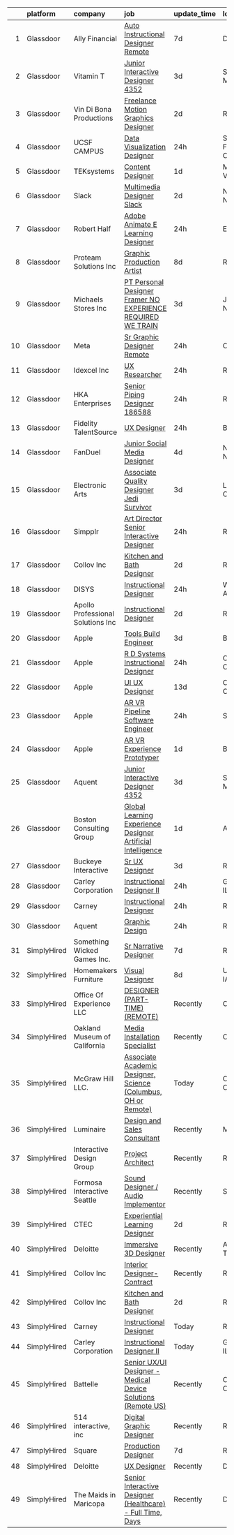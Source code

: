 

|    | platform    | company                            | job                                                                                                                                                                                                                                                                                                                                                                                                                                                                                                                                                                                                                                                                                                                                                                                                                                                                                                                                                                                                                                                                                                                                                                                                                                                                                                                                                    | update_time   | location          |
|---:|:------------|:-----------------------------------|:-------------------------------------------------------------------------------------------------------------------------------------------------------------------------------------------------------------------------------------------------------------------------------------------------------------------------------------------------------------------------------------------------------------------------------------------------------------------------------------------------------------------------------------------------------------------------------------------------------------------------------------------------------------------------------------------------------------------------------------------------------------------------------------------------------------------------------------------------------------------------------------------------------------------------------------------------------------------------------------------------------------------------------------------------------------------------------------------------------------------------------------------------------------------------------------------------------------------------------------------------------------------------------------------------------------------------------------------------------|:--------------|:------------------|
|  1 | Glassdoor   | Ally Financial                     | [Auto Instructional Designer Remote](https://www.glassdoor.com/partner/jobListing.htm?pos=114&ao=1110586&s=58&guid=00000183925cbb84a66078de54950d26&src=GD_JOB_AD&t=SR&vt=w&cs=1_0b91d543&cb=1664607894859&jobListingId=1008158638901&cpc=8795CF9063CD573D&jrtk=3-0-1ge95pf1ekclt801-1ge95pf1ti6jt800-33e51e7e2cbaa730--6NYlbfkN0DJ5QQ_XkAtnGD7OtNJBPWnMWX0-0yeBIg3SyIy7sPtwbzsSHHn3ObDFBkKUa5OGl-TDVPo0ynqP8ws-T-rSpycedfEnMU6NSiNsNov-R2753I1OF6CzG9D8QGSDkXHjaB1QKYwXU2wOp4G7NvKBvmOC7aJzKhOjK5MrVXX8fGa9XO3Ql57y1MPFR94RZLb53Mbi9_DHWy-tDbaaeZwj3S-5lJyC5OB12V2afexHEmIfO58AwYHOdqmsibkkkW0GRJj68JMz3T9qjmcpqEAIxymlPBGhgLAZY4V5CxMwGPdLAu3ZlR2h7zSwkdp45zVekdZf2iMfoICQlmb8cnxsKGkpZCU9WrAo9Yf7lwVc5Z43PIgpKEruImV4RrIpTl5qGEuvENj4o_HVvAyOuIOGCuNmefoUwF2EnxNernYIXS9XvQLdcvq5uSw3bzlA1451kiBWqacUwZMBHd7ekOlXZOPj47ohQmODclCVbGRZEODv4zcORxH3ny1BJ4DgfvAPv2XRFdS8L5rEA%3D%3D)                                                                                                                                                                                                                                                                                                                                                                                                                                                                   | 7d            | Detroit, MI       |
|  2 | Glassdoor   | Vitamin T                          | [Junior Interactive Designer  4352 ](https://www.glassdoor.com/partner/jobListing.htm?pos=117&ao=1110586&s=58&guid=00000183925cbb84a66078de54950d26&src=GD_JOB_AD&t=SR&vt=w&cs=1_79b747fe&cb=1664607894859&jobListingId=1008165450943&cpc=FB7E4A1762AE5BEC&jrtk=3-0-1ge95pf1ekclt801-1ge95pf1ti6jt800-45dbbc2ffe009176--6NYlbfkN0DMrcEu7yrtATojKJA7cEzGQ3FdRGWLh0CZQInL4ECGI6k5tN82kdM0cJmh4vC7GgggQDvIJaME93-siCc8CewYdoUSr6PBPqrEG1KDMMpBVW3MGgeniwtBM2cZMBedkwMam2HPc019PgExOQnT7OpD9fpgr0syFxiBw5Z7WHLau-FrMe4QhJtjvDLANZ5z01XRHupDTjEso458tDME-M8F-SIWFareBgbADd1axtFmeoVnz64PAhYyDAEBkPgwmmLeHjiWUVc1cj5X6c23PBlK2ZYlM4zmltvUM5Kc-CtpXv0hazujJkasjhHuJknmHLKNpoRauukxS_GLeT7gk7K8WdNOyG7ymQzMRitsrvUBJyAU1ztW8Ixt3XFGkA9g3frRrZr_u3JM6J0WWL0nn2NaYul1ipp1W0I02J_EHMWMW43yOn6Ak_siKClvBIyNpMpslHRkzc5eK0ho1TAcSAzKENVRB99YhUJ-IPPUl0I4GQ%3D%3D)                                                                                                                                                                                                                                                                                                                                                                                                                                                                                                   | 3d            | Santa Monica, CA  |
|  3 | Glassdoor   | Vin Di Bona Productions            | [Freelance Motion Graphics Designer](https://www.glassdoor.com/partner/jobListing.htm?pos=130&ao=1136043&s=58&guid=00000183925cbb84a66078de54950d26&src=GD_JOB_AD&t=SR&vt=w&ea=1&cs=1_ed97b60d&cb=1664607894861&jobListingId=1008169048546&jrtk=3-0-1ge95pf1ekclt801-1ge95pf1ti6jt800-0f917dd3f7f96dd4-)                                                                                                                                                                                                                                                                                                                                                                                                                                                                                                                                                                                                                                                                                                                                                                                                                                                                                                                                                                                                                                               | 2d            | Remote            |
|  4 | Glassdoor   | UCSF CAMPUS                        | [Data Visualization Designer](https://www.glassdoor.com/partner/jobListing.htm?pos=102&ao=1110586&s=58&guid=00000183925cbb84a66078de54950d26&src=GD_JOB_AD&t=SR&vt=w&cs=1_ecc97aa3&cb=1664607894857&jobListingId=1008175438194&cpc=87034903B3AB482B&jrtk=3-0-1ge95pf1ekclt801-1ge95pf1ti6jt800-3ddd33dddd30a37c--6NYlbfkN0DV5zfOjZnuakp9BqzDSh5w73EqaSI6i0_SpZHZC4xfL8FOZenw8RkJ5MpkKsEAeD-fC9hkLsFomHZMQbtX1YewfwjMm21nRU-ulcLmzzsBX-JuxtNy-Q9arib1mQr_GtB54jg6F9pvbGVZKoty5Kr79vpQ90Y2G_ZgdmjJLMsFAziNciHbsf7g6-rCOiYwndkKeM39sA5K3PBwxOByYcZlaMbGCi5tuP5XOUXyGMYXQwGG2ZLWjgnsVwloT1s7zmB__wUc0AeNj4xA_K_QB2VGb5QzN33B2-m77Yhc8wIL7Xg10duNpJi0vbZVBdzLniEPQsfceFIMTfKITWeFSBBgmMswA8wawn5W0Fbh0h1WKcDvIoJ21pLAcrxaMYwBu0OmmH0Oaq3ZjzJZzhpX7iG3DsxSq6UTBX5t91tKxisvJfz_O3dRhbAn6oHzHIoR1ghsHrZBpyzkKF5E97z7xUc9HbNYX8lPmEo%3D)                                                                                                                                                                                                                                                                                                                                                                                                                                                                                                                        | 24h           | San Francisco, CA |
|  5 | Glassdoor   | TEKsystems                         | [Content Designer](https://www.glassdoor.com/partner/jobListing.htm?pos=120&ao=1110586&s=58&guid=00000183925cbb84a66078de54950d26&src=GD_JOB_AD&t=SR&vt=w&cs=1_2d31e4ae&cb=1664607894860&jobListingId=1008172766137&cpc=AC285F3A3ECA6BB0&jrtk=3-0-1ge95pf1ekclt801-1ge95pf1ti6jt800-5c23b0692e70d235--6NYlbfkN0AuKz8EBO1xHDEL7V2YF9xF3dC_I9B9i-Zw2Jh8clPMK3KTieKealHQMRxLfyLBLKJ4QXP66uOfdwizqrx5IHsmziXrGj8iTkYpk2ObmCVm1Sf5eFc0v86RIiYqSTutH28uyHBUSROFHEdjVCAEDm-WQoNW0BvX-pATjsluuwQ9npgOwAp0_rzHEqBzOe6LsGpcYqDXNP0MVkgVWShKgWu1B1rwu5-dimcmynCnrkvfMkP1oBsmHv6H8hQHIyZsGlXdg44xDrtZ7iH1hEb2B4W5ZvaYpAfBpsD-uuAyEEg1kccX36pt_sknP_sXnp4kEfG3jmXhj836FoQvFKy9TVOCXpog5KUhqqPZ4_HgPmrWzYbSfjkcXFtpfjsCbiogPVNbUY7DSkzYgHuOu0kzVAtKrBhunKKGUjH8WtM5o4ghY_o4lro1o1RBJTZXXeHI33WUvsElVOoRRid3hosozFdaTZMYy5JngtKbOtwQ4hq3QvMVe4EAmUt5HWfQlsJiPzFW7EypA1L6fKTxzdnaEmvwUaRhR8KkRPE9xfhZrDWW9vFvBy3DZ3J-e_AqWIMAe85M3hY7peBeRbxnc-DHnmkwhbk3Jt0EibM-oE8UrQ3n-zbXC9VswslJLaPV2WqbglYGVUb85bRm-zzkdvWIVcqDt927yYCSTxYO7_qCdW_OvfVOTnKrbN2Jg_M06DA5JioSK5Gf-GsxngD2v8OY6drWfhQok-RH_UN7uU4iPna4nZf5d0R-ZkYJbWW5TR4MwQJnmFT04MrrwcjXD0jdTVfiKtPKFtbOqyOhw83DlaXl-rV5bmPyjDCzIvUcbfsr-TDaB6DAgyfaOOzDHBwtELR0IR9qAaF7tLsq3NYJK0S8OKNN2VCyxN99HW2_v6Mp0mwf9J8zIRAFQDI3eoG9S_PZQaWcNzqWIZ0%3D)                                                                   | 1d            | Mountain View, CA |
|  6 | Glassdoor   | Slack                              | [Multimedia Designer   Slack](https://www.glassdoor.com/partner/jobListing.htm?pos=128&ao=1136043&s=58&guid=00000183925cbb84a66078de54950d26&src=GD_JOB_AD&t=SR&vt=w&cs=1_bc3420dc&cb=1664607894860&jobListingId=1008168600721&jrtk=3-0-1ge95pf1ekclt801-1ge95pf1ti6jt800-41edc992cc70fed2-)                                                                                                                                                                                                                                                                                                                                                                                                                                                                                                                                                                                                                                                                                                                                                                                                                                                                                                                                                                                                                                                           | 2d            | New York, NY      |
|  7 | Glassdoor   | Robert Half                        | [Adobe Animate E Learning Designer](https://www.glassdoor.com/partner/jobListing.htm?pos=121&ao=1110586&s=58&guid=00000183925cbb84a66078de54950d26&src=GD_JOB_AD&t=SR&vt=w&ea=1&cs=1_659272aa&cb=1664607894860&jobListingId=1008174208456&cpc=8795CF9063CD573D&jrtk=3-0-1ge95pf1ekclt801-1ge95pf1ti6jt800-e44cb873e4c5f742--6NYlbfkN0CpzDdaQkua3np5pkmj49lKioZwmwxQ-yx5plwbYmV_M5St0DD8rCm1jUOl75MmY2EGx5Gp5zIlKcq1jkiD2SQ7y6Of9Eg9JKF7Zr7ZNQGjlDaLLDketaZ8jXIAExsysTkFRlUY_2VS9-k6g1AhFXP_4BavOt6vcFmij7i5l-6JITQ17GK0h1_0LrROtptDdy8ys_eqXKb7hQWyJKmVZeAumuVOtK7XI9zFDllVBnX1hPNbL2QNWL0GvJY44JQiAD4ZYXwR91_WUVm8tbvsQQ0-rh9P6rD08b1BueJXS929sUR5n7DK_UgkP06ZdrT1E5mgZ6orZrjAOQyxDz5GaY6ZUdyC92UzwRoM8C6dQIGVcjtqVkRcM96B2nPqazL_n9r43v0mivi70hQ0nXbpMrMm13GXXATjBbtaPyl_LE70NU7urxub3zDU8VO7yurWuXR-D_GBi8OcvhN7vwF2TMbRG6BqtP3NBYUrsDuU6tVdZnApy1rQC2d_yBR4yiA8eTVLDBUJquyFzFXQSijEBAftm6JCX5IcyIHgI8jV3Mo2jSmPyUoMVZarIGWn25HfoNQ%3D)                                                                                                                                                                                                                                                                                                                                                                                                             | 24h           | Edina, MN         |
|  8 | Glassdoor   | Proteam Solutions Inc              | [Graphic Production Artist](https://www.glassdoor.com/partner/jobListing.htm?pos=109&ao=1110586&s=58&guid=00000183925cbb84a66078de54950d26&src=GD_JOB_AD&t=SR&vt=w&ea=1&cs=1_317fa96a&cb=1664607894858&jobListingId=1008156779086&cpc=AECEB822CA110EBC&jrtk=3-0-1ge95pf1ekclt801-1ge95pf1ti6jt800-4ed327d40ffa8e77--6NYlbfkN0AEHyidsAqlM5jU6RNZv1Yf_D4e3sgfUyke_uMGTUdwuPcr_55d09YAwWfoz-8bbbz2oczzLuqmAlXBD17WLiViI2qXBXXoeRYVSHxe7thD9-93Lo6zQvDzENd8JhAJfyI0-viby3nyz4r2NTiCIQGbnQqo3REcQ8DsYgIye0WbygeezY_Pa6Sgrb0xxC_gUedqSv9GB6pJUt8ZB8l8DqNq_OpGh5RlSpK8D7N6yyty3zewBdY_lsR9LmE6AQPRdYuKSXlQwHz9SB3WoSHVMX0SXiiopu_ZWCinCtsV6mPkTUdnZskmk-im9xCwBZ2z764W1jz6yCoSMDBhNBaDs0dApWQALXQVbylOsY649ICF8wDQ4EgIxxZI5B12H-Q7jL50GChp9P00B5NfZx0cTffql91iD2nHLQG7deeEWHj4T-i7wPREwny_xwUHo2abKlGDQbpC1WeL2n9KTb5mGm2shIaIAnUGCNkvFvip-fX35lahF6q2qNlQtxRmByMs4ipzHUlwKGGSzjcoTD9yJE1u)                                                                                                                                                                                                                                                                                                                                                                                                                                                                   | 8d            | Remote            |
|  9 | Glassdoor   | Michaels Stores  Inc               | [PT Personal Designer  Framer  NO EXPERIENCE REQUIRED  WE TRAIN ](https://www.glassdoor.com/partner/jobListing.htm?pos=104&ao=1110586&s=58&guid=00000183925cbb84a66078de54950d26&src=GD_JOB_AD&t=SR&vt=w&cs=1_b4dba711&cb=1664607894857&jobListingId=1008164564686&cpc=6FC5BA77C9A4CD78&jrtk=3-0-1ge95pf1ekclt801-1ge95pf1ti6jt800-c333f386c95944aa--6NYlbfkN0AOFw-YaceyPV1V2kprHLZbtLl7-eeXaDc6_Kczxv4djvGN8sdqDFgpDEA7DhbyNazHB2sregEVs3fgNkukfRYt1uLp0aBNRj4FC-uVyXk8a0RF8EPWfDeT3WvyUSj1rgTuR-JvlGOTSIH7WuApohhzMuj_ColLvJUDXOOeNNpZM0CAaIWpjNfHOsWApN2DcPiLzFwquduHMfJnZ31Hz0ifAm2ZLrCFmP_8HURR3fWndEndIAadod9BqWDDIbyYfAo_AGX8RHswmV_bVrgAD9NM342V5dXWcM8iMbZd_jbz60mABy-qRdSogEUor8npUPMdtekrJeYFNMmeAl0-Freh1Q9ObotK2wTqYdcJfsT0x09gi6f63ZeWv0cKt_rUbzK8NK9QvratmW8a5oLZTGcC2CxF127WUk0VJSzvdPf0twkjnbAwOxWoHgrMVb9vzn5EaxQsDd6cqH_o8gbbrU6GlHcl9HmmvigRgR_KiCfJiToCBYwlAVKBSpUiVfDWx0UUXF_vpJEdh52bBCpzR23hegGHdNNqKnZDd0JsaHVhD4zGLJAbpYpfWSf3BOph237zY2WbV2LvrVvKVitltCnbnn-ts7nyjac6RFH1_4Vzc6LpkR1Bbx5As6phngtWxo4%3D)                                                                                                                                                                                                                                                                                                                    | 3d            | Jacksonville, NC  |
| 10 | Glassdoor   | Meta                               | [Sr  Graphic Designer  Remote ](https://www.glassdoor.com/partner/jobListing.htm?pos=127&ao=1136043&s=58&guid=00000183925cbb84a66078de54950d26&src=GD_JOB_AD&t=SR&vt=w&ea=1&cs=1_f6c4bfe4&cb=1664607894860&jobListingId=1008173037417&jrtk=3-0-1ge95pf1ekclt801-1ge95pf1ti6jt800-ff1d85b68619c8fc-)                                                                                                                                                                                                                                                                                                                                                                                                                                                                                                                                                                                                                                                                                                                                                                                                                                                                                                                                                                                                                                                    | 24h           | Ocala, FL         |
| 11 | Glassdoor   | Idexcel Inc                        | [UX Researcher](https://www.glassdoor.com/partner/jobListing.htm?pos=111&ao=1110586&s=58&guid=00000183925cbb84a66078de54950d26&src=GD_JOB_AD&t=SR&vt=w&ea=1&cs=1_eda6da94&cb=1664607894859&jobListingId=1008174807494&cpc=FD1C1DA32C38CFA7&jrtk=3-0-1ge95pf1ekclt801-1ge95pf1ti6jt800-4a2a60d3c22e54e3--6NYlbfkN0C1beLorMS4DQK4J0s-0TTua8BpogpsbcD3j7I0XAPy2M3V88sGuDsTOZhcLLvcT6-HeGqz8Q8Vxxs8n3JW39ZKvnFJJ7CAtSdlGGu9Kp-EcB1CoMYfLHFbxTB6YlW2iQSdcC_G4DeqL7lAiytmzmvlPe_XALXQC8K3zWOA4qXrJOWdM8bff3asAy0ri4ALv3LWU_aFVREHcbNpFhU0pbbgKa_PcKfCPdU5aGweM1zRUSLMERVJD9HO4zb2rvjyfFc_mSB5fBhhtU-7BJGWO9iKdNi36g6oE5hnqouW1QNbUh_JOEF_GuA63rsg41E7TDhwZ10D3VM2aKLf8ShOCAAqj8eZXLBq8nOYeVrNirjxGlqPQ9qZdBuBnd4XPq1LMPH2W8VYAH_WMW4cB46ohyDORBW-eFLdORmmw125KQOfGky52ndWbq1IAkbtx-vunEsReankfVqwF_grKeuTqmA_ZWVLgOKWqZVnt8a3WQudWOCkDpL8cq0T3Y-YQXlfFo2V5ScbIkYsvc3_W8esScQ_BtHSMr4J_k4FBWc08doMPsoZeDc8PmdlEwHfn6bfjoqct7alCdGWlDWWKS9tlT9bqkQc4Ikq-XzeHhjGLLCHhZAhPKCL8s21epfhFS49w53gqqx6QSA-Eu0l7eNeByJyiVfvY-DUi70eSKFYWhWJ-Nla19BpHpq-S2h5F-DfU989u_Wo2i1WUUw6l-l5JbwDyXe10wg5bWgD4NNqX3qPKva6F5m6CI83uykVQAHIW-I%3D)                                                                                                                                                                                                                                 | 24h           | Remote            |
| 12 | Glassdoor   | HKA Enterprises                    | [Senior Piping Designer 186588](https://www.glassdoor.com/partner/jobListing.htm?pos=116&ao=1110586&s=58&guid=00000183925cbb84a66078de54950d26&src=GD_JOB_AD&t=SR&vt=w&ea=1&cs=1_523cd92c&cb=1664607894859&jobListingId=1008174123321&cpc=C19BE7EA145E205E&jrtk=3-0-1ge95pf1ekclt801-1ge95pf1ti6jt800-43042e21171e7b19--6NYlbfkN0D2Zbx9XuZiwQ79GU-6D-_G_OF5jUrh-BR5XA-QHW_xVEvvOjbjwa9TzC44A7zOICtFTHilMOnx04jLJAONTLWlpUPDsgOIMygdOVcIY808OuHPTAK0elDLzTqgYomLuJDJp2AkRUEgVvSHLsFGUPJZGhAmZqeCxRHPWyO302OawFiCvW938j3AnHCorLdrD-WTOa1FJZDNBrejr8wX8tX2m0bxABGc8eERezEO5O9205Z62sSuUT3gK0snV5nqATC0f0G00H_geOnQ4dZrUzEVYRuLkZlGPtkzYuwWbfAclkTRuQ_EsHn4Y1iYXR3mp_4UZdHurytqZRgrxhpWpCsO7KpvfHi98F1F3VN7jtUFfaGesR5AKac_KFduSotFmuBX280eGcr1-sBf7vSU8szs05q53X8nTRrZBHXQCTpI0GD0l1QyGTdsKqcvY0ozvD6tfqKempyuGfHuyUOQRGENgY86jN7NmbLwCdmZz6VfIAC3rjKxx9q5EzE4F8LslqyM5g9UJUaZFo6KvmcJWJy0)                                                                                                                                                                                                                                                                                                                                                                                                                                                               | 24h           | Remote            |
| 13 | Glassdoor   | Fidelity TalentSource              | [UX Designer](https://www.glassdoor.com/partner/jobListing.htm?pos=112&ao=1110586&s=58&guid=00000183925cbb84a66078de54950d26&src=GD_JOB_AD&t=SR&vt=w&cs=1_abadaf09&cb=1664607894859&jobListingId=1008173294930&cpc=56632219D727AB75&jrtk=3-0-1ge95pf1ekclt801-1ge95pf1ti6jt800-8f6ff1521d8101e8--6NYlbfkN0AoYXfdOe7El6-Ykny_IbMrQLc_ftZ75MJybi-dJXWXjsCzoyCJRRBVlF9fO0cfHB-UrX4mj50wzjJAav9XDJuWrYzO2FVQC_LKR8fMYCppIpmpiQusWVq89n5WPthQceeUBuv83EXlPJNA8wxsMQtvVEPqsfpycNcZIPUB-lTXWcRhsitE_nM9DkkJYM1zBiCX6IPZlmizc-aNj5SEvmkpjAZSLlbUsALssugNI8WY7N_kgYH3J812txWo1i7WtLq0QEzhIgPd8kHRvSfAScGM675N1mbz3FmtG2ZNryqHZNG-G5dpYUN94isnRzNNzpnT0TsxL0_p78Y8acvsB7SA_DROXUgz8z_6lYhLlosN8-HqfcIhYgrsT-cP3-852F6lapSNZ9JfTZA3mUEPhCulm0lXtnsyq6N93rrIpjJRTzPRKtBeKa6CBEJJIUS8DUsbQagbU89q87oVAEk0M64CHQp3u7v196OZMaYMl2JgFht6VAjUlc-50SF2YzIgexnUxeSaRzeeZA%3D%3D)                                                                                                                                                                                                                                                                                                                                                                                                                                                                                          | 24h           | Boston, MA        |
| 14 | Glassdoor   | FanDuel                            | [Junior Social Media Designer](https://www.glassdoor.com/partner/jobListing.htm?pos=124&ao=1136043&s=58&guid=00000183925cbb84a66078de54950d26&src=GD_JOB_AD&t=SR&vt=w&ea=1&cs=1_7eafade7&cb=1664607894860&jobListingId=1008163379437&jrtk=3-0-1ge95pf1ekclt801-1ge95pf1ti6jt800-29fe9865ee9d28d6-)                                                                                                                                                                                                                                                                                                                                                                                                                                                                                                                                                                                                                                                                                                                                                                                                                                                                                                                                                                                                                                                     | 4d            | New York, NY      |
| 15 | Glassdoor   | Electronic Arts                    | [Associate Quality Designer   Jedi  Survivor](https://www.glassdoor.com/partner/jobListing.htm?pos=129&ao=1136043&s=58&guid=00000183925cbb84a66078de54950d26&src=GD_JOB_AD&t=SR&vt=w&cs=1_8ce179af&cb=1664607894860&jobListingId=1008165352335&jrtk=3-0-1ge95pf1ekclt801-1ge95pf1ti6jt800-66af7e5dc29826f8-)                                                                                                                                                                                                                                                                                                                                                                                                                                                                                                                                                                                                                                                                                                                                                                                                                                                                                                                                                                                                                                           | 3d            | Los Angeles, CA   |
| 16 | Glassdoor   | Simpplr                            | [Art Director Senior Interactive Designer](https://www.glassdoor.com/partner/jobListing.htm?pos=123&ao=1136043&s=58&guid=00000183925cbb84a66078de54950d26&src=GD_JOB_AD&t=SR&vt=w&cs=1_228ca574&cb=1664607894860&jobListingId=1008173800860&jrtk=3-0-1ge95pf1ekclt801-1ge95pf1ti6jt800-11412fd33a75db5d-)                                                                                                                                                                                                                                                                                                                                                                                                                                                                                                                                                                                                                                                                                                                                                                                                                                                                                                                                                                                                                                              | 24h           | Remote            |
| 17 | Glassdoor   | Collov Inc                         | [Kitchen and Bath Designer](https://www.glassdoor.com/partner/jobListing.htm?pos=125&ao=1136043&s=58&guid=00000183925cbb84a66078de54950d26&src=GD_JOB_AD&t=SR&vt=w&ea=1&cs=1_c56cdc3d&cb=1664607894860&jobListingId=1008168685493&jrtk=3-0-1ge95pf1ekclt801-1ge95pf1ti6jt800-87d33d239c08692f-)                                                                                                                                                                                                                                                                                                                                                                                                                                                                                                                                                                                                                                                                                                                                                                                                                                                                                                                                                                                                                                                        | 2d            | Remote            |
| 18 | Glassdoor   | DISYS                              | [Instructional Designer](https://www.glassdoor.com/partner/jobListing.htm?pos=118&ao=1110586&s=58&guid=00000183925cbb84a66078de54950d26&src=GD_JOB_AD&t=SR&vt=w&ea=1&cs=1_fbc7f845&cb=1664607894860&jobListingId=1008173936546&cpc=8795CF9063CD573D&jrtk=3-0-1ge95pf1ekclt801-1ge95pf1ti6jt800-7daf861e47e5622e--6NYlbfkN0BTYkY06FZEdAAtNWO-eDAfNklmfZymsMF6eFRONl7rAMN5x_2sHrqXfWPo9rHDxSNpi_akizF2uk0PiXKOhzuGxA5f5To0Zb1Piay0Bc5bsFTUwI6_T1uL8ZMju7-yuIZix93pqVttl6Eauyuc4JeWYZ2ihoQEj6vyz6PXRgb5KR4PoEG3GtfEGQKVaOeCYWms2yluboXbIPBMwiQnXt4TwdsWI4AQt-YcyYwebY_WoMDQltCqZ7RYzHWyBh7rfEJnt_uVJtFZLCkjBz9a9M_pIXwUmcTb9KCt5jjuJffHEVrcfpDHsu8f_row1UFUiS_3nOUvmXKpKmwZUTxzcEdLXas1-ZJc871TKo_HsVRC1CcQXcsUqkCRTAdeXekGAghc9i17lqkcN9fgnfdI8sB6bl26MHujm5X5yVjAF6C28EjCI4jDTQiRz1MY45p6WKF_i-JsFhq7jPpxlnsnoOXeDtf5qKjwe12hzwxlYwp-XjCt66KvDrY67qVwaSpnrdsYfftIJV0p3MAo2EdCyT6U)                                                                                                                                                                                                                                                                                                                                                                                                                                                                      | 24h           | Wittmann, AZ      |
| 19 | Glassdoor   | Apollo Professional Solutions  Inc | [Instructional Designer](https://www.glassdoor.com/partner/jobListing.htm?pos=119&ao=1110586&s=58&guid=00000183925cbb84a66078de54950d26&src=GD_JOB_AD&t=SR&vt=w&ea=1&cs=1_8d23ebc9&cb=1664607894860&jobListingId=1008168163335&cpc=AC285F3A3ECA6BB0&jrtk=3-0-1ge95pf1ekclt801-1ge95pf1ti6jt800-a8a7b7ce991734d8--6NYlbfkN0CAhuD5_VJSGKds9a5niLzxiWOcN_E6D1JakCGF8i00d5ISuI-0-xh_cG2rFb0VvO-rr7Z_4pgJir5D4YGZX6JYxAHB19kyf4viFOoqlaMbrPcSLl9AMyuGECk3kk-jT2jRjh8MYfIjmu3JyHQWTu9VZtXDIK7BJ4ubsSTkQHigKnZQS2L20g_NE25UJyPN3zGYaHDl_8GzRnq5smRdCwnb-kj2jzem5a6GMlHti_s2J6p1fFgmTbSZYqGUFPIk1fa5YDyBH_KjlVBWD0Sh6PTHRgbkaArGHK1opdSblM7uAD0marnasOoI6WExvrX-TxAlvElXfk_1o5HaOdXZMPjWYO-ip-Mb-Kr6-OxtqVgsMnbpKWJzcd4xVmjqklcUaLiXuNIttVIodQFbRMVyHl1fc1bwU71EntVejCH7kjI2xxeAhxC_ZhQC9mFSV409IWu5k8wcAjmwTEeXw20PM9b4y9qGwzMyfkcbGkM1GvWcZ8g0QUEuUFyfYjAD5ggENF0Zvp48bpKMTw%3D%3D)                                                                                                                                                                                                                                                                                                                                                                                                                                                                          | 2d            | Remote            |
| 20 | Glassdoor   | Apple                              | [Tools Build Engineer](https://www.glassdoor.com/partner/jobListing.htm?pos=115&ao=1110586&s=58&guid=00000183925cbb84a66078de54950d26&src=GD_JOB_AD&t=SR&vt=w&cs=1_85f33f71&cb=1664607894859&jobListingId=1008164708846&cpc=AC285F3A3ECA6BB0&jrtk=3-0-1ge95pf1ekclt801-1ge95pf1ti6jt800-d05afd4cff3794b1--6NYlbfkN0BvKrLyj5gPmtZO9T8euul8TCxuuKNOtzRJOomxnwSEodTz2Bc-sPZlbtkML8D-m4qjDqsrGnfoqq7rWUQaQV6QE_PBUBYsT4fM9sAVvJDVer8dzoyf4iabhx_s3jcp3HhGg-8KIYoBd2gZR3O-1Ekq3HokKQ39KID90hQH7pIgdKb2CBkKYwpTak_mVqsmWKNEGpj4onC4oBJjoO8iKF2uROh3XiqtzlCIjqKmUidjiLeR6ymJehnMLVZrBQlzJFk_XWtNvrtX-Tb5j2NFh_GSp15pX1vtXEIAI2y-KMM3jtCxfkTWlNtyGsxMJWWqiXJOr0BmWh7e7x0Zv5aU7RhJ3hGILhmKkRtRPU3oPpvWlCeW9XudkJ_836K4IVvlCAW4wD-hup949IrxETgsi5qOODJ63Wi12M6STTYaSMfFACMqhO8BsVRUwzNM4e6J61rkyS4aPMEp6k51eVbkaGNbX48tuPNDysTAGuBm3o3aUgJA3nmSMKG0Ld5-6DW4aLz_V7PXnfhyr1TYQKJcckYyraYIQYV5Yh02KbeOQIRIS9rIsVeT6e1ZuHJXVCqfQkvM3xDblIhJNRK_H5If_06XMJ834QIws4yGdAfSYmF-4vWLytWhHwiGJjoHFpIcSYQ0PYT1XfTjKEz66tVeke2h2LH-y7I5UaEHJC6kWATYI7b4S4X_u3iG-QPjOOEUNJ_LlndEP-VCqVZ3NBkwl11wepZU3_aAkuHOSaZ7bJCFSazKBiEdY6KL5Qt1p7Vx9SnRuBSxibo-9pAVd_rHF4gAIIGgDvduM-Nv2cKxq41Ifz-RAQA_dRiGYmZ8CMZLAxMIlM6KLGL2eyLHXGO5Izm9I29yHbEGHyGfvyMLBfzWp0Icdqb_XtwJQhD8SbceXm3ZnNL27KAOJkI30eIyjo9SZA5KJQ3GTWJyYO50FhI0PVFksj4m8DVssvr2x_4ppbs%3D)                               | 3d            | Boulder, CO       |
| 21 | Glassdoor   | Apple                              | [R D Systems Instructional Designer](https://www.glassdoor.com/partner/jobListing.htm?pos=126&ao=1136043&s=58&guid=00000183925cbb84a66078de54950d26&src=GD_JOB_AD&t=SR&vt=w&cs=1_d2b45918&cb=1664607894860&jobListingId=1008173436996&jrtk=3-0-1ge95pf1ekclt801-1ge95pf1ti6jt800-30c96bdb4ab61406-)                                                                                                                                                                                                                                                                                                                                                                                                                                                                                                                                                                                                                                                                                                                                                                                                                                                                                                                                                                                                                                                    | 24h           | Cupertino, CA     |
| 22 | Glassdoor   | Apple                              | [UI   UX Designer](https://www.glassdoor.com/partner/jobListing.htm?pos=106&ao=1110586&s=58&guid=00000183925cbb84a66078de54950d26&src=GD_JOB_AD&t=SR&vt=w&cs=1_86f0d1ec&cb=1664607894858&jobListingId=1008146232570&cpc=F41FEAB56D215062&jrtk=3-0-1ge95pf1ekclt801-1ge95pf1ti6jt800-10d876441d9dbc59--6NYlbfkN0BvKrLyj5gPmtZO9T8euul8TCxuuKNOtzRJOomxnwSEodTz2Bc-sPZl5OJ9R4TJsNdP1LrRDE0KT8JEjveg7rgr2XaFdWdHk3lIFAJ3qXp8x5UW7eSBwDM-TFrC0_xx-L4h4jIwPYhd4pmUXRU2P9eVwrXTp1SwOBEBCd69L-RUDgDeXp6Qf9kl_5_sv8HslrAsarPVg7FLIFA5xPW6PGWeQqGoFrBZADbIRIwZxvcuAm0J6Rpo0RwgtOFfuBU2Dg3VjAmh928OcTUYSG7vr44IswIUQgFumr6iSfKANmQ69Y6LpKKL17Jz0LA7nsUlH6shbkpxBSHeGhBxB5vhlLm6qEbHdaXze3yioIAxv5X_rnU8oldtTdGFnRKoU0kp3DfYqgj5e1qoTys0v_Y6Z7XauQN5Kf_eRO9x6pQAJ0Q9Q90CNIpKVnhPqgQ3aUBOQvKmgAjkQWMCq_2vfBO5T6vb-Sh6pdO9-QLK-Ze7Y-VZcYXmKVLv4uaJEEylJS4-Dwji9U_i1J8jSi5VA_jCOyPAzKxC-nwHF0Y0JOqwgbrL7kyMnPOaaGNwplRTZ_nlU6Lj-C24JW-VtU4RdcVqXjaG51qz8kjr84GbShqiRA6IKjSdibDAEEkEQoYra7ztkObXcJYI2LOQ_hiddb2vfFC6NiTHy_1q2xTujiRljwnQL9ttoXbG2pUrLGotMM_WiRP__hQxUaXR1L63rhKPApZ1rfqxf5VNPTiRdwzMjAOQygOfaycNcmQhRjHLTh6ANSr0bOoXEQeAjGHuUJ_3R0dUyvVUQYaya_b6z8APIUDOQILcF5_USGsJ-hKis01AABPsJI9nKfXj16cTQTz0-B_s5LiF9taL0sXkn-MF4oL0B1QBXY5QtkIpDKFEi4223EMQKiLYHMyO1H-AmrFjriTVhhCHXq51p1OpRP6yDC34a9XNOnDGyJKVzHVdFBQ3zXY%3D)                                   | 13d           | Culver City, CA   |
| 23 | Glassdoor   | Apple                              | [AR VR Pipeline Software Engineer](https://www.glassdoor.com/partner/jobListing.htm?pos=108&ao=1110586&s=58&guid=00000183925cbb84a66078de54950d26&src=GD_JOB_AD&t=SR&vt=w&cs=1_dd235257&cb=1664607894858&jobListingId=1008174142034&cpc=334ABAF5D42DC775&jrtk=3-0-1ge95pf1ekclt801-1ge95pf1ti6jt800-133c7d5ae7ebf393--6NYlbfkN0BvKrLyj5gPmtZO9T8euul8TCxuuKNOtzRJOomxnwSEodTz2Bc-sPZl1dBMH13w-jOps77G4z_GMYJUoL2W7V1w1XDiCA6PWYL8ugvDcKT_Vmils-oCnGj4BywRacFtD1HAnvJ5EjNehkNLrjaogp3KjXxk0Va0-9Xa_KQLwSxWIIa1CQHCurisiBbpQcsIgYKuCoSREKcdt-KdYRjsDC5-DwkkHflGNGEvZKCXlLQArD9oPDglJw1NlaOIusnie0202z6S2Zle3QuFS_tMYk7_8toL2nr75YdG5gpd9kL70WtzatqGt3yxUQbYGDsKIhvrCWP-DFc6xf2M776oI4mI3Mfeg3uCgtTYTrIER4zUap9qJ6k6qNTP0skA-0FaTRJClZC7ErZnRJpGO1exlR7SZjp5hGCZIqqcC0CW8MnZDwXF-nhe48-57hEXjJp_BlSrar4eix-iTSOxgcvkcvJxDXbvv4TuHCE4kCoPJwAZIT-x32iWdPjiwPP6QHlskWsCu1HS2nP9NJYouM5YRYhyRQd469EGKGNeijQLNzA6DAqHBJKJWyVd_QlPgRe9R8gx68QwLePw_0ZWqrd4TXB2F5CTlarYHuC-AV-xEOLk0S1iuPVfmP3yJa8_Rv9p46zfrIUdvjJGkfSHxVdLKz0tDqjD6GWQLD0C4ZbdFzjtrH-6PCZ_FTbu-wNxAs93NxanTeyDu5TfRfdMw1eQptSpN3Uonq8BbDHLjOApaE9fjPWg2DdFpdVyx0kijwUr_iTO0-p2UdL7QxbDOrFr2erp0Ikq-aNCCO6qr3-DQfH7oK_IqPHTMI98qRC56oHM4hMHrwBQjq2ghMtwMMTdafqrMsH-nozZ4IyMlFbLGnz6IQ0CakSkhbsz073j9qDt0ISL94HdH0RsdQ2JkvWPtvOKNUZ5JjCCitA9d4oc3ILwBoWz69OBX5DMWPh5_Sd4_ZJw2liChIcNKYFvq6YcBx9P) | 24h           | Seattle, WA       |
| 24 | Glassdoor   | Apple                              | [AR VR Experience Prototyper](https://www.glassdoor.com/partner/jobListing.htm?pos=103&ao=1110586&s=58&guid=00000183925cbb84a66078de54950d26&src=GD_JOB_AD&t=SR&vt=w&cs=1_87027389&cb=1664607894857&jobListingId=1008170405756&cpc=AC285F3A3ECA6BB0&jrtk=3-0-1ge95pf1ekclt801-1ge95pf1ti6jt800-0e242a0cc8349ab5--6NYlbfkN0BvKrLyj5gPmtZO9T8euul8TCxuuKNOtzRJOomxnwSEodTz2Bc-sPZlbtkML8D-m4rPVtJSgYD-8-rAQ5lLZOc_UD53da0Inh5uCX4_yT7h8l2z7yrp5MWbjOGeFZ0ZcdTvk4jkumKy_dWnMwgkIhKp0_coUI5fI7mSqcA8GeK5jA4XA4WYwumSCykLv7yxMZcH0VXS5dgC_HGtWGgrumwB-bYd2jBto_NqXRPLWrPF-AMcH8262SIgiwNJ63TA1w8buOUDb0YA7cfd17ESnwbdEs_jSpGQgp5pjjMkaBcgjSq1owgBzXv-YqyRuwMbYZlM4E3OLKyDciHuvpd2cfXdmJ_r3qBrm2gYt9eFCe_YASt4iXPdJ0JBJouTRL2noTPN4P1w8vPGL8o2aHq6IGDEzJiC9ezfpORaKyG2Oglr0vjP3yr2eZVwHrrP5NObVjVl5xMX1CyczvnvQ7pie-YyMhekFWqXrfmij1BNqx4_DIRHzf7vBa96wQjwxfkdXjpRzw3MrOsUYwSnoVtqmuL02x19iherUC9Zi3etuvBSRrtBFeoLOqiQk7523VzIIOCevETM237T506nnxjLwUqLyOYfahBjpRyy-q7rkyVXFnmAVfdxejaEnAcr5U10HPkAJFWa4Srju5omcWea3HacOUmk_gULtIDinp9i8yq7zhDF0K4nbDI6_G1IBmz3BltcLfArdI8GgJzUQT_ZM9r_eiaU8be_u3amuHUKBsFNKL6Q3y38n8Xj6f2U90uYs1Zrj87DvSqepximBzoE7ZSA-JGZboU3liI78KqD8ahQWWcCm2IvtTRCw1ulsw5bxvruhgqdtOyJRfUklCTOpZ3mp0OhGxtTw7fwvW6BqbRkoiP0Z8o7Abf9NDx4A0SDVsGfarzQQ_loHQ5GJnKR-86Tjl_4814a41Ep4Q5oYs-8BImcu-7TlaCbhzQajiSARzs4DtfbcHlC0g%3D%3D)          | 1d            | Boulder, CO       |
| 25 | Glassdoor   | Aquent                             | [Junior Interactive Designer  4352 ](https://www.glassdoor.com/partner/jobListing.htm?pos=113&ao=1110586&s=58&guid=00000183925cbb84a66078de54950d26&src=GD_JOB_AD&t=SR&vt=w&cs=1_e4705f05&cb=1664607894859&jobListingId=1008165513680&cpc=3BA4CE39D5B5DEF5&jrtk=3-0-1ge95pf1ekclt801-1ge95pf1ti6jt800-bf130ab23b83691d--6NYlbfkN0DMrcEu7yrtATojKJA7cEzGQ3FdRGWLh0CZQInL4ECGI9gD0Wolx9R2v-Aex0-GK04wuCgzflPBRkRQfW92hu5bdB7I5i80oD0xKC7ZbT0oWx1mhDK9tT_G3lq83ALv5_npUo_hMljb4KaRsw9wJdbbIoRv6v9BEzOoHSMB09PFnCxl9ZjxDlXoVgSY4K6NMiTR43PTWdjVRTonZeTF7mDcJ6Hk1440hDLMioKMTXX_Cfko5x7Ky4ejK9oAV7GudQcg-zkmS38PNxR9nTj1UBbu2oUvNOkjBF2Trl-zzTo_L6gvIg_ZYW855jvdhInzSTgzQe8qWt2aiRsdOAphdIFqgEPg3YFakuCiDzgKEIf7ndEpWp9v13OlWaKskfosYeGvNY6CYlewA5Dx2aK2SBHZ0k0BpsBKOob12gBKeyOnhOHjeOZIqSXxj1ZZfoifaGqnPVLZBERMCg%3D%3D)                                                                                                                                                                                                                                                                                                                                                                                                                                                                                                                                   | 3d            | Santa Monica, CA  |
| 26 | Glassdoor   | Boston Consulting Group            | [Global Learning Experience Designer   Artificial Intelligence](https://www.glassdoor.com/partner/jobListing.htm?pos=107&ao=1110586&s=58&guid=00000183925cbb84a66078de54950d26&src=GD_JOB_AD&t=SR&vt=w&cs=1_47920130&cb=1664607894858&jobListingId=1008171600209&cpc=3BA4CE39D5B5DEF5&jrtk=3-0-1ge95pf1ekclt801-1ge95pf1ti6jt800-181596074c43b34e--6NYlbfkN0BRT_J8tESNZROimpc0WyD7EGfhllYDKcBPIyLxids1TeKgQJg-T55VMhHEMJxayUuaX2TZHGhxCotHowRHwOJZPd1X8SqhCpbUHUKcoWB5gWyIFGHrijV9FCjbR905nwT1zvhUyrqq1C0HwVC56cFLLcZEi-dz7eHz49Zq3-ogMsF-TfZxo1NScJV8yAwRPuqmBDs58dSfjtBWkd7cWk9MmY9lChfeHL0hcZa-dcWB3CeaE_NvyR8R7w0rsXoAd2ruPrjGbSs1r4BXYfbRuEFxQvivEmRGkeEGnKGlcPyfHZzuX4OyHOqxmDg7B6F1DIscht3EeUvDKtojUVaPg6Tqr2uIIdSaA-ilsDF-TMquCPrcJ0aqOR0UiISJqWbjh8S2s1XldOLqwcAk9nIKFKblkBwrWp4YBVZ83VjLesslfPwVl1Q6ggXcVFi2Y3dSc5H5AuymcpCoEweKTGUjjhBbNYd117nnHgcWcwFfqBZ-0Rmyzwb5fMiJsXL4R4f4acc%3D)                                                                                                                                                                                                                                                                                                                                                                                                                                                      | 1d            | Atlanta, GA       |
| 27 | Glassdoor   | Buckeye Interactive                | [Sr UX Designer](https://www.glassdoor.com/partner/jobListing.htm?pos=110&ao=1110586&s=58&guid=00000183925cbb84a66078de54950d26&src=GD_JOB_AD&t=SR&vt=w&ea=1&cs=1_fec8e2ff&cb=1664607894858&jobListingId=1008165037804&cpc=1120CD366D53BFD9&jrtk=3-0-1ge95pf1ekclt801-1ge95pf1ti6jt800-1372e7c6c9b13e23--6NYlbfkN0BTy4Vq3kUv-8E8fBOrhZt-7WJQYqv7u2ur6JnxlE7nq_aQtV-qQ9P-Gx6Ls6vkuajWnB7VhfFf09OP-YACW3EXqNw8VKG4XYe3Pz9LO7NcUtOsoUpjAZ4ICOWtJOCZdMF4JCh8E3IY74lX6GG4NbX_ZFI4pU2xwiKHNYRkb2U25C-UE5lY-c6ad5vvSfd6PsdPMopEB3q9gKvLCgOSQZxo-qTSfUvWXoNPSezZyNNEMcKO02J6NgkOmTcyqD4Qw4aLv8bSL2eBuWkVkFzPpb_qxp27Wr6wgoRUerqnWQxtHvfFYBxdlkL8BeNhUSqR_KpfhwI1JJD3PtCasMTZzi3zQlFjEl1VBtbsFrqxvut0hK3Q23RKXFOpVgzhozOGBzf3ay5XhcOhrmIBElMuVkgmMpGkfq5IOCRBANDuRhjzqEdf_q1WMrGkkNIWxVDm0wQrd2mBOs1kdhbk6R1aE5CuEZ2PmoYUpkzEsBC3SR9yXopdus8uDbaOnvwtp48qkpQ%3D)                                                                                                                                                                                                                                                                                                                                                                                                                                                                                                | 3d            | Remote            |
| 28 | Glassdoor   | Carley Corporation                 | [Instructional Designer II](https://www.glassdoor.com/partner/jobListing.htm?pos=101&ao=1110586&s=58&guid=00000183925cbb84a66078de54950d26&src=GD_JOB_AD&t=SR&vt=w&cs=1_ee5e0519&cb=1664607894857&jobListingId=1008173799919&cpc=3E3A0B328A81795B&jrtk=3-0-1ge95pf1ekclt801-1ge95pf1ti6jt800-1cb8dc8b80a60cf0--6NYlbfkN0COBf0zfRfp9d32GDzUgDmzLlEVGfo1zIm0Zc0mdNDNDTIDTxWtpPYh4EV1w68awLxEFylwR6_khMd2_zDXQO3YVi1axTuAbz2WHp0G5TCUYCKz5fFlrAi2tnq3EEPfpdTwZ8_t0htWlYEtPsaA9xe-E8GQIQRj9fHDbdimq05vZNIbuO6rfsqCuYmA-3jWWjoRRiRohWj5bu29IoFNYdpb-HmhnJ9wiu1EOQIIsIbWoULPYKcPj9tg6RGRG6onkQGar1gT0BMBnFspkSEbm5rySHCDZopfeBCz3AV3xmUQUhD9BUzyJmZM7JKbn917hgm68_Dw2-d6m4Po6OykvVLW3qoL6QrxNLsdRQ7suYG0L4jANnQaDlm8LXmJdfxz4xRZRFHrjEGH8GWymFUSb5MisMnzd66kxG6CkzfqQmyP2uLHF_PAGOZVYpfcUKl9ZtS0C5Y7ctJni29uUe1K2YO1o7tmEvIA4-GSrSv8LpHoboKOb5NXZEKYH0LaV3OZMDAjY2f9GFQqW0MDs34oVlsiFXDK_t37cuWEwwACYHqARA43J9WSXUaMOKfvWz5qcWdF-zY6GFfDyQ%3D%3D)                                                                                                                                                                                                                                                                                                                                                                                                            | 24h           | Great Lakes, IL   |
| 29 | Glassdoor   | Carney                             | [Instructional Designer](https://www.glassdoor.com/partner/jobListing.htm?pos=105&ao=1110586&s=58&guid=00000183925cbb84a66078de54950d26&src=GD_JOB_AD&t=SR&vt=w&ea=1&cs=1_ca86a8f8&cb=1664607894858&jobListingId=1008173775938&cpc=F41FEAB56D215062&jrtk=3-0-1ge95pf1ekclt801-1ge95pf1ti6jt800-95cf1eab36d1c7df--6NYlbfkN0DU-V3_L09S7kNfme0iowAK07pPFZ_JU3DMYv5E62Nea0Lec5SaBwgUEzttb-k-1VC_CiCXod-4pf8oJl86-fvGUHxpKp7g3dYzmI9EX9qNK6oxVrCJ5cwjswoWfUTPJSREZiRY-cvRb6g1mVK0QHhI8QJz72s51kAGOLGBFH9XMGIcembeQueerZO4xJ627vq0xqEXpJFOH_O-DazOTkVmsoYFFBZeaHkSHLNWV1ofWuN-ZQDNbdQDpSgwys-R-YDt-l2xW2EP0CiqrnZJ1v1ZafSvuTR5cUQjQBjScKHoLccxaPFkQZh641fPiUfdFXS0UbyWrEE-fEqt_CHNLHIX1J4JOkFPzVyDn_lNT2n1VWu55_aeOK9YRKc1sY-_8GHSU1KwzAQ-AIXcLipccSvR9-CN_bdcd3LX-plvDxAdcvVTI7Fb-MJP2YxBnbeeEfcfIWBvHRo4pQtnxJFbrXj-WMP-ulNAJ-BKTuzCR1wmpiC65l0bIZn3rw4yB5tJCzE%3D)                                                                                                                                                                                                                                                                                                                                                                                                                                                                                        | 24h           | Remote            |
| 30 | Glassdoor   | Aquent                             | [Graphic Design](https://www.glassdoor.com/partner/jobListing.htm?pos=122&ao=1110586&s=58&guid=00000183925cbb84a66078de54950d26&src=GD_JOB_AD&t=SR&vt=w&cs=1_b29dc1e6&cb=1664607894860&jobListingId=1008174089698&cpc=3BA4CE39D5B5DEF5&jrtk=3-0-1ge95pf1ekclt801-1ge95pf1ti6jt800-e8304066dff1c9ba--6NYlbfkN0DMrcEu7yrtATojKJA7cEzGQ3FdRGWLh0CZQInL4ECGI9gD0Wolx9R2EDT7B77c2cRg3T1jCVusoqiObkICGc1Ma8uCkJrVGRoekDarRsDNMVRIrs90V2vzAS9PPD-DRHj0I-vOPYitvCAi9L5HAb8xsrrlQeGw5-q1094i3wITCPy7CG3d7_MMtbslKSEpXMh9gY_CAv5ccZiZjWOZ9_AL1i0X-EXd37SA1XcH0JLqN7hfAUXQ8b-k1i9Ewyb_wPfjf68KnrBqkPb_RgOH-KF-A0YiY0M9AKwoauYYAjFqH2cuKfQK2vyg2fZxn5t506mlmZkBEO8vwuLAGNTYWCvV6Sg7UAWr2-TnLnMk40MuXX-eGE0SYb8dn0AOYd8XMIqUjfi5GWymeg74FwGa7uuJDtEZrWLPZsxKgNZy3EZhTm6MNbTjhEvSBFekqct0q9YZ6bZiuNIH5es_KIHspsLM)                                                                                                                                                                                                                                                                                                                                                                                                                                                                                                                                                   | 24h           | Remote            |
| 31 | SimplyHired | Something Wicked Games Inc.        | [Sr Narrative Designer](https://www.simplyhired.com/job/SIt-mM7DbtylwwAcwFxIlzwxabmFone7i64osQz4hP8rdb4iNNXPmw?q=interactive+designer)                                                                                                                                                                                                                                                                                                                                                                                                                                                                                                                                                                                                                                                                                                                                                                                                                                                                                                                                                                                                                                                                                                                                                                                                                 | 7d            | Remote            |
| 32 | SimplyHired | Homemakers Furniture               | [Visual Designer](https://www.simplyhired.com/job/Yi6oKPul7SZWSSWnR4Pj0ibKHyAYWrHA3loSWrYatYob8QASdXhD3g?q=interactive+designer)                                                                                                                                                                                                                                                                                                                                                                                                                                                                                                                                                                                                                                                                                                                                                                                                                                                                                                                                                                                                                                                                                                                                                                                                                       | 8d            | Urbandale, IA     |
| 33 | SimplyHired | Office Of Experience LLC           | [DESIGNER (PART-TIME) (REMOTE)](https://www.simplyhired.com/job/yUtNm7aP5k7lf3a27Q4KIbyvuM9A7WQE2tgKPjPrP4xRwKfFS33ECw?q=interactive+designer)                                                                                                                                                                                                                                                                                                                                                                                                                                                                                                                                                                                                                                                                                                                                                                                                                                                                                                                                                                                                                                                                                                                                                                                                         | Recently      | Chicago, IL       |
| 34 | SimplyHired | Oakland Museum of California       | [Media Installation Specialist](https://www.simplyhired.com/job/wtV_Dc943xeVNbBl-4FZR5ja2fhOSSz5qA7Bvp7Gzao5Zmt92JLGfg?q=interactive+designer)                                                                                                                                                                                                                                                                                                                                                                                                                                                                                                                                                                                                                                                                                                                                                                                                                                                                                                                                                                                                                                                                                                                                                                                                         | Recently      | Oakland, CA       |
| 35 | SimplyHired | McGraw Hill LLC.                   | [Associate Academic Designer, Science (Columbus, OH or Remote)](https://www.simplyhired.com/job/D2_kFUGdVUVD_a4w_gm9GV94Lv--yZirQLZFCqU_WFV80-7keRGfMg?q=interactive+designer)                                                                                                                                                                                                                                                                                                                                                                                                                                                                                                                                                                                                                                                                                                                                                                                                                                                                                                                                                                                                                                                                                                                                                                         | Today         | Columbus, OH      |
| 36 | SimplyHired | Luminaire                          | [Design and Sales Consultant](https://www.simplyhired.com/job/D4dYmsBmEacucg9JeAdGcVDRL-9oyc3Bb4UCwQq51AIxm-xVnL50PQ?q=interactive+designer)                                                                                                                                                                                                                                                                                                                                                                                                                                                                                                                                                                                                                                                                                                                                                                                                                                                                                                                                                                                                                                                                                                                                                                                                           | Recently      | Miami, FL         |
| 37 | SimplyHired | Interactive Design Group           | [Project Architect](https://www.simplyhired.com/job/xA8pKB1Q4nq3AdtfgRmNnEEt-pqCcxZMfbcdodt_NEOyOpfLdeKwGA?q=interactive+designer)                                                                                                                                                                                                                                                                                                                                                                                                                                                                                                                                                                                                                                                                                                                                                                                                                                                                                                                                                                                                                                                                                                                                                                                                                     | Recently      | Roanoke, VA       |
| 38 | SimplyHired | Formosa Interactive Seattle        | [Sound Designer / Audio Implementor](https://www.simplyhired.com/job/vlF4rzpIgemNyADbSUoWC36FtYYh2ouWspqfTFtuxzveh07-6RCwmg?q=interactive+designer)                                                                                                                                                                                                                                                                                                                                                                                                                                                                                                                                                                                                                                                                                                                                                                                                                                                                                                                                                                                                                                                                                                                                                                                                    | Recently      | Seattle, WA       |
| 39 | SimplyHired | CTEC                               | [Experiential Learning Designer](https://www.simplyhired.com/job/in8_jI96gzr46gVDpS6fpS6kmFfryL5eXXAX1ARqMNFZClt3aw_Dww?q=interactive+designer)                                                                                                                                                                                                                                                                                                                                                                                                                                                                                                                                                                                                                                                                                                                                                                                                                                                                                                                                                                                                                                                                                                                                                                                                        | 2d            | Remote            |
| 40 | SimplyHired | Deloitte                           | [Immersive 3D Designer](https://www.simplyhired.com/job/R2ZY8cy-gygPwS2tJ9C6HfOQOPfh2b5K1msDu1j9PZvEjZOcdGKh0g?q=interactive+designer)                                                                                                                                                                                                                                                                                                                                                                                                                                                                                                                                                                                                                                                                                                                                                                                                                                                                                                                                                                                                                                                                                                                                                                                                                 | Recently      | Arlington, TX     |
| 41 | SimplyHired | Collov Inc                         | [Interior Designer-Contract](https://www.simplyhired.com/job/BWulXfwm_DajYkRoVR_cHEZ0YAw0ZzUYn4k1ZR9ZbVk7SbJZhkaf0Q?q=interactive+designer)                                                                                                                                                                                                                                                                                                                                                                                                                                                                                                                                                                                                                                                                                                                                                                                                                                                                                                                                                                                                                                                                                                                                                                                                            | Recently      | Remote            |
| 42 | SimplyHired | Collov Inc                         | [Kitchen and Bath Designer](https://www.simplyhired.com/job/yL39tDldFut8Lmnozw_nh2PjvsEeBhst1eXuuTxdtcL3qn0zopSLMQ?q=interactive+designer)                                                                                                                                                                                                                                                                                                                                                                                                                                                                                                                                                                                                                                                                                                                                                                                                                                                                                                                                                                                                                                                                                                                                                                                                             | 2d            | Remote            |
| 43 | SimplyHired | Carney                             | [Instructional Designer](https://www.simplyhired.com/job/8f0CQs6_X_ycIqqvcrkufQIFRLR68qFewv9iEKilF-2lPCavTzrI4g?q=interactive+designer)                                                                                                                                                                                                                                                                                                                                                                                                                                                                                                                                                                                                                                                                                                                                                                                                                                                                                                                                                                                                                                                                                                                                                                                                                | Today         | Remote            |
| 44 | SimplyHired | Carley Corporation                 | [Instructional Designer II](https://www.simplyhired.com/job/nhr1_s9F2Bo5ctOI8h9WJhr92M-fTkJBjA7fUokRFK3CxnnDLHnAbQ?q=interactive+designer)                                                                                                                                                                                                                                                                                                                                                                                                                                                                                                                                                                                                                                                                                                                                                                                                                                                                                                                                                                                                                                                                                                                                                                                                             | Today         | Great Lakes, IL   |
| 45 | SimplyHired | Battelle                           | [Senior UX/UI Designer - Medical Device Solutions (Remote US)](https://www.simplyhired.com/job/6BVqH7iBsSK5vomQZonaGuHlIzqlhBKgxKd9wCH9Ok5xVYSW8MXSVA?q=interactive+designer)                                                                                                                                                                                                                                                                                                                                                                                                                                                                                                                                                                                                                                                                                                                                                                                                                                                                                                                                                                                                                                                                                                                                                                          | Recently      | Columbus, OH      |
| 46 | SimplyHired | 514 interactive, inc               | [Digital Graphic Designer](https://www.simplyhired.com/job/L6W90yn2C2Syx0AppZs_9n-2ORQOqBa-mHpz5PA6eSPrxHeHV31r5Q?q=interactive+designer)                                                                                                                                                                                                                                                                                                                                                                                                                                                                                                                                                                                                                                                                                                                                                                                                                                                                                                                                                                                                                                                                                                                                                                                                              | Recently      | Remote            |
| 47 | SimplyHired | Square                             | [Production Designer](https://www.simplyhired.com/job/PR6edLzvAKbQ8MB_yOqlv9rGixcmTEA5FxS9UhOhDFBmUZikIuYMDg?q=interactive+designer)                                                                                                                                                                                                                                                                                                                                                                                                                                                                                                                                                                                                                                                                                                                                                                                                                                                                                                                                                                                                                                                                                                                                                                                                                   | 7d            | Remote            |
| 48 | SimplyHired | Deloitte                           | [UX Designer](https://www.simplyhired.com/job/mDHFKDCC9DGVCUStv-1NY8qngQvxVllmaEncvoxCUNqP3eXNW59aKw?q=interactive+designer)                                                                                                                                                                                                                                                                                                                                                                                                                                                                                                                                                                                                                                                                                                                                                                                                                                                                                                                                                                                                                                                                                                                                                                                                                           | Recently      | Denver, CO        |
| 49 | SimplyHired | The Maids in Maricopa              | [Senior Interactive Designer (Healthcare) - Full Time, Days](https://www.simplyhired.com/job/D7aqN0esikEN_CJrONbtYTqGQV72lfd_JiepJyUYDJ7KNQJHGrQ-Gw?q=interactive+designer)                                                                                                                                                                                                                                                                                                                                                                                                                                                                                                                                                                                                                                                                                                                                                                                                                                                                                                                                                                                                                                                                                                                                                                            | Recently      | Decatur, AL       |